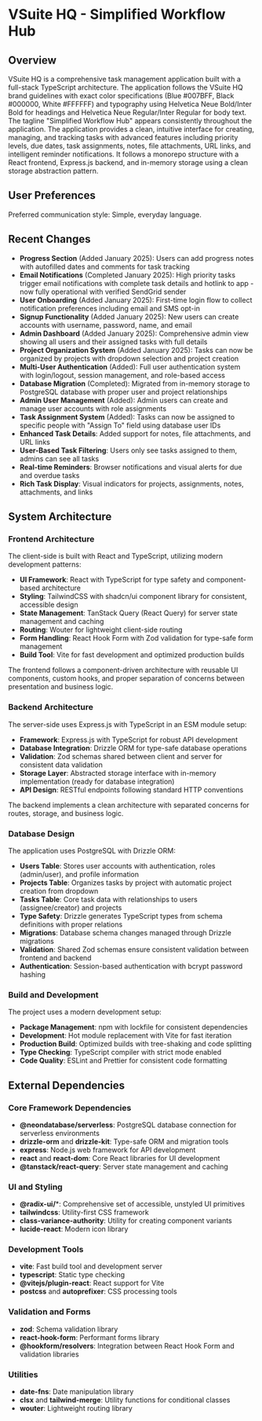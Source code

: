 # VSuite HQ - Simplified Workflow Hub

## Overview

VSuite HQ is a comprehensive task management application built with a full-stack TypeScript architecture. The application follows the VSuite HQ brand guidelines with exact color specifications (Blue #007BFF, Black #000000, White #FFFFFF) and typography using Helvetica Neue Bold/Inter Bold for headings and Helvetica Neue Regular/Inter Regular for body text. The tagline "Simplified Workflow Hub" appears consistently throughout the application. The application provides a clean, intuitive interface for creating, managing, and tracking tasks with advanced features including priority levels, due dates, task assignments, notes, file attachments, URL links, and intelligent reminder notifications. It follows a monorepo structure with a React frontend, Express.js backend, and in-memory storage using a clean storage abstraction pattern.

## User Preferences

Preferred communication style: Simple, everyday language.

## Recent Changes

- **Progress Section** (Added January 2025): Users can add progress notes with autofilled dates and comments for task tracking
- **Email Notifications** (Completed January 2025): High priority tasks trigger email notifications with complete task details and hotlink to app - now fully operational with verified SendGrid sender
- **User Onboarding** (Added January 2025): First-time login flow to collect notification preferences including email and SMS opt-in
- **Signup Functionality** (Added January 2025): New users can create accounts with username, password, name, and email
- **Admin Dashboard** (Added January 2025): Comprehensive admin view showing all users and their assigned tasks with full details
- **Project Organization System** (Added January 2025): Tasks can now be organized by projects with dropdown selection and project creation
- **Multi-User Authentication** (Added): Full user authentication system with login/logout, session management, and role-based access
- **Database Migration** (Completed): Migrated from in-memory storage to PostgreSQL database with proper user and project relationships
- **Admin User Management** (Added): Admin users can create and manage user accounts with role assignments
- **Task Assignment System** (Added): Tasks can now be assigned to specific people with "Assign To" field using database user IDs
- **Enhanced Task Details**: Added support for notes, file attachments, and URL links
- **User-Based Task Filtering**: Users only see tasks assigned to them, admins can see all tasks
- **Real-time Reminders**: Browser notifications and visual alerts for due and overdue tasks
- **Rich Task Display**: Visual indicators for projects, assignments, notes, attachments, and links

## System Architecture

### Frontend Architecture

The client-side is built with React and TypeScript, utilizing modern development patterns:

- **UI Framework**: React with TypeScript for type safety and component-based architecture
- **Styling**: TailwindCSS with shadcn/ui component library for consistent, accessible design
- **State Management**: TanStack Query (React Query) for server state management and caching
- **Routing**: Wouter for lightweight client-side routing
- **Form Handling**: React Hook Form with Zod validation for type-safe form management
- **Build Tool**: Vite for fast development and optimized production builds

The frontend follows a component-driven architecture with reusable UI components, custom hooks, and proper separation of concerns between presentation and business logic.

### Backend Architecture

The server-side uses Express.js with TypeScript in an ESM module setup:

- **Framework**: Express.js with TypeScript for robust API development
- **Database Integration**: Drizzle ORM for type-safe database operations
- **Validation**: Zod schemas shared between client and server for consistent data validation
- **Storage Layer**: Abstracted storage interface with in-memory implementation (ready for database integration)
- **API Design**: RESTful endpoints following standard HTTP conventions

The backend implements a clean architecture with separated concerns for routes, storage, and business logic.

### Database Design

The application uses PostgreSQL with Drizzle ORM:

- **Users Table**: Stores user accounts with authentication, roles (admin/user), and profile information
- **Projects Table**: Organizes tasks by project with automatic project creation from dropdown
- **Tasks Table**: Core task data with relationships to users (assignee/creator) and projects
- **Type Safety**: Drizzle generates TypeScript types from schema definitions with proper relations
- **Migrations**: Database schema changes managed through Drizzle migrations
- **Validation**: Shared Zod schemas ensure consistent validation between frontend and backend
- **Authentication**: Session-based authentication with bcrypt password hashing

### Build and Development

The project uses a modern development setup:

- **Package Management**: npm with lockfile for consistent dependencies
- **Development**: Hot module replacement with Vite for fast iteration
- **Production Build**: Optimized builds with tree-shaking and code splitting
- **Type Checking**: TypeScript compiler with strict mode enabled
- **Code Quality**: ESLint and Prettier for consistent code formatting

## External Dependencies

### Core Framework Dependencies

- **@neondatabase/serverless**: PostgreSQL database connection for serverless environments
- **drizzle-orm** and **drizzle-kit**: Type-safe ORM and migration tools
- **express**: Node.js web framework for API development
- **react** and **react-dom**: Core React libraries for UI development
- **@tanstack/react-query**: Server state management and caching

### UI and Styling

- **@radix-ui/***: Comprehensive set of accessible, unstyled UI primitives
- **tailwindcss**: Utility-first CSS framework
- **class-variance-authority**: Utility for creating component variants
- **lucide-react**: Modern icon library

### Development Tools

- **vite**: Fast build tool and development server
- **typescript**: Static type checking
- **@vitejs/plugin-react**: React support for Vite
- **postcss** and **autoprefixer**: CSS processing tools

### Validation and Forms

- **zod**: Schema validation library
- **react-hook-form**: Performant forms library
- **@hookform/resolvers**: Integration between React Hook Form and validation libraries

### Utilities

- **date-fns**: Date manipulation library
- **clsx** and **tailwind-merge**: Utility functions for conditional classes
- **wouter**: Lightweight routing library